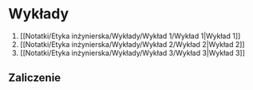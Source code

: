 # Wykłady
1. [[Notatki/Etyka inżynierska/Wykłady/Wykład 1/Wykład 1|Wykład 1]]
2. [[Notatki/Etyka inżynierska/Wykłady/Wykład 2/Wykład 2|Wykład 2]]
3. [[Notatki/Etyka inżynierska/Wykłady/Wykład 3/Wykład 3|Wykład 3]]

## Zaliczenie